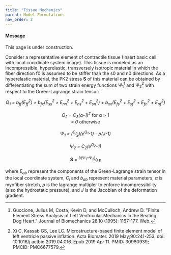 ```yaml
---
title: "Tissue Mechanics"
parent: Model Formulations
nav_order: 2
---
```


<div class="notice--info">
  <h4>Message</h4>
  <p>This page is under  construction.</p>
</div>

Consider a representative element of contractile tissue (Insert basic cell with local coordinate system image).
This tissue is modeled as an incompressible, hyperelastic, transversely isotropic material in which the fiber direction f0 is assumed to be stiffer than the s0 and n0 directions. As a hyperelastic material, the PK2 stress   **S** of this material can be obtained by differentiating the sum of two strain energy functions &Psi;<sub>1</sub>[^1] and &Psi;<sub>2</sub>[^2] with respect to the Green-Lagrange strain tensor:  

<center><i>Q<sub>1</sub> = b<sub>ff</sub>(E<sub>ff</sub><sup>2</sup>) + b<sub>fx</sub>(E<sub>ss</sub><sup>2</sup> + E<sub>nn</sub><sup>2</sup> + E<sub>ns</sub><sup>2</sup> + E<sub>sn</sub><sup>2</sup>) + b<sub>xx</sub>(E<sub>fs</sub><sup>2</sup> + E<sub>sf</sub><sup>2</sup> + E<sub>fn</sub><sup>2</sup> + E<sub>nf</sub><sup>2</sup>)</i></center>  
<br/>

<center><i>Q<sub>2</sub> = C<sub>3</sub>(&alpha;-1)<sup>2</sup></i> for &alpha; > 1</center>  
<center><i> = 0 </i>otherwise</center>  
<br/>

<center><i>&Psi;<sub>1</sub> = (<sup>C</sup>&frasl;<sub>2</sub>)(e<sup>Q<sub>1</sub></sup>-1) - p(J-1)</i></center>  
<br/>

<center><i>&Psi;<sub>2</sub> = C<sub>2</sub>(e<sup>Q<sub>2</sub></sup>-1)</i></center>  
<br/>

<center> <b>S</b> = <sup>&part;(&Psi;<sub>1</sub>+&Psi;<sub>2</sub>)</sup>&frasl;<sub>&part;<b>E</b></sub></center>  
<br/>
where <i>E<sub>ab</sub></i> represent the components of the Green-Lagrange strain tensor in the local coordinate system, <i>C<sub>i</sub></i> and <i>b<sub>ab</sub></i> represent material parameters, <i>&alpha;</i> is myofiber stretch, <i>p</i> is the lagrange multipler to enforce incompressibility (also the hydrostatic pressure), and <i>J</i> is the Jacobian of the deformation gradient.  

[^1]:Guccione, Julius M, Costa, Kevin D, and McCulloch, Andrew D. "Finite Element Stress Analysis of Left Ventricular Mechanics in the Beating Dog Heart." Journal of Biomechanics 28.10 (1995): 1167-177. Web.  

[^2]:Xi C, Kassab GS, Lee LC. Microstructure-based finite element model of left ventricle passive inflation. Acta Biomater. 2019 May;90:241-253. doi: 10.1016/j.actbio.2019.04.016. Epub 2019 Apr 11. PMID: 30980939; PMCID: PMC6677579.
